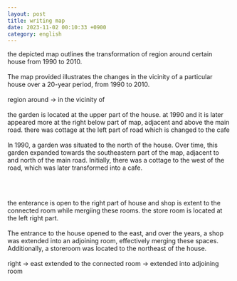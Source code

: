 ```yaml
---
layout: post
title: writing map
date: 2023-11-02 00:10:33 +0900
category: english
---
```


the depicted map outlines the transformation of region around certain house from 1990 to 2010. 
<br/>
<br/>
The map provided illustrates the changes in the vicinity of a particular house over a 20-year period, from 1990 to 2010.
<br/>
<br/>
region around -> in the vicinity of
<br/>
<br/>
the garden is located at the upper part of the house. at 1990 and it is later appeared more at the right below part of map, adjacent and above the main road. there was cottage at the left part of road which is changed to the cafe
<br/>
<br/>
In 1990, a garden was situated to the north of the house. Over time, this garden expanded towards the southeastern part of the map, adjacent to and north of the main road. Initially, there was a cottage to the west of the road, which was later transformed into a cafe.

<br/>
<br/>

the enterance is open to the right part of house and shop is extent to the connected room while mergiing these rooms.
the store room is located at the left right part.
<br/>
<br/>
The entrance to the house opened to the east, and over the years, a shop was extended into an adjoining room, effectively merging these spaces. Additionally, a storeroom was located to the northeast of the house.
<br/>
<br/>
right  -> east
extended to the connected room -> extended into adjoining room
